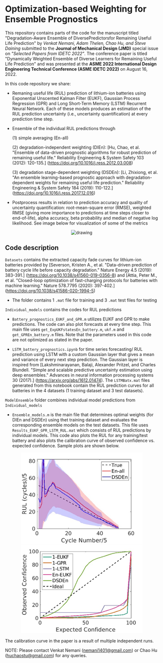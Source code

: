 # Optimization-based Weighting for Ensemble Prognostics

This repository contains parts of the code for the manuscript titled "Degradation-Aware Ensemble of DiversePredictorsfor Remaining Useful Life Prediction" by _Venkat Nemani, Adam Thelen, Chao Hu, and Steve Daining_ submitted to the **Journal of Mechanical Design (JMD)** special issue on _"Selected Papers from IDETC 2022"_. The conference paper is titled "Dynamically Weighted Ensemble of Diverse Learners for Remaining Useful Life Prediction" and was presented at the **ASME 2022 International Design Engineering Technical Conference (ASME IDETC 2022)** on August 16, 2022.

In this code repository we share:
- Remaning useful life (RUL) prediction of lithium-ion batteries using Exponential Unscented Kalman Filter (EUKF), Gaussian Process Regression (GPR) and Long Short-Term Memory (LSTM) Recurrent Neural Network. Each of these models produces an estimation of the RUL prediction uncertainty (i.e., uncertainty quantification) at every prediction time step. 
- Ensemble of the individual RUL predictions through 

    (1) simple averaging (En-all)
    
    (2) degradation-independent weighting (DIEn): [Hu, Chao, et al. "Ensemble of data-driven prognostic algorithms for robust prediction of remaining useful life." Reliability Engineering & System Safety 103 (2012): 120-135.] (https://doi.org/10.1016/j.ress.2012.03.008)
    
    (3) degradation stage-dependent weighting (DSDEn): [Li, Zhixiong, et al. "An ensemble learning-based prognostic approach with degradation-dependent weights for remaining useful life prediction." Reliability Engineering & System Safety 184 (2019): 110-122.] (https://doi.org/10.1016/j.ress.2017.12.016)
    
- Postprocess results in relation to prediction accuracy and quality of uncertainty quantification: root-mean-square error (RMSE), weighted RMSE (giving more importance to predictions at time steps closer to end-of-life), alpha accuracy, beta probability and median of negative log likelihood. See image below for visualization of some of the metrics
<p align="center">
<img src="https://user-images.githubusercontent.com/94071944/188748621-f7d73cef-9962-4edc-bf5d-cadb178b3d77.png" alt="drawing" width="400"/>
</p>

## Code description

`Datasets` contains the extracted capacity fade curves for lithium-ion batteries provided by [Severson, Kristen A., et al. "Data-driven prediction of battery cycle life before capacity degradation." Nature Energy 4.5 (2019): 383-391.] (https://doi.org/10.1038/s41560-019-0356-8) and [Attia, Peter M., et al. "Closed-loop optimization of fast-charging protocols for batteries with machine learning." Nature 578.7795 (2020): 397-402.] (https://doi.org/10.1038/s41586-020-1994-5)
- The folder contains 1 `.mat` file for training and 3 `.mat` test files for testing

`Individual_models` contains the codes for RUL predictions
- `Battery_prognostics_EUKF_and_GPR.m` utilizes EUKF and GPR to make predictions. The code can also plot forecasts at every time step. This main file uses `get_ExpUKFstatesEn_battery.m`, `ukf.m` and `get_GPREn_battery.m` files. Note that the parameters used in this code are not optimized as stated in the paper.

- `LSTM_battery_prognostics.ipynb` for time series forecasting/ RUL prediction using LSTM with a custom Gaussian layer that gives a mean and variance of every next step prediction. The Gaussian layer is inspired from [Lakshminarayanan, Balaji, Alexander Pritzel, and Charles Blundell. "Simple and scalable predictive uncertainty estimation using deep ensembles." Advances in neural information processing systems 30 (2017).] (https://arxiv.org/abs/1612.01474). The `LSTMBatx.mat` files generated from this notebook contain the RUL prediction curves for all batteries in the 4 datasets (1 training dataset and 3 test datasets). 

`ModelEnsemble` folder combines individual model predictions from `Individual_models`
- `Ensemble_models.m` is the main file that determines optimal weights (for DIEn and DSDEn) using thet training dataset and evaluates the corresponding ensemble models on the test datasets. This file uses `Results_EUKF_GPR_LSTM_RUL.mat` which consists of RUL predictions by individual models. This code also plots the RUL for any training/test battery and also plots the calibration curve of observed confidence vs. expected confidence. Sample plots are shown below. 

<p align="center">
  <img src="/ModelEnsemble/RUL_sample.jpg" width="400" />
  <img src="/ModelEnsemble/calibration_sample.jpg" width="400" />
</p>

The calibration curve in the paper is a result of multiple independent runs. 

NOTE: Please contact Venkat Nemani (nemani1401@gmail.com) or Chao Hu (huchaostu@gmail.com) for any queries.
